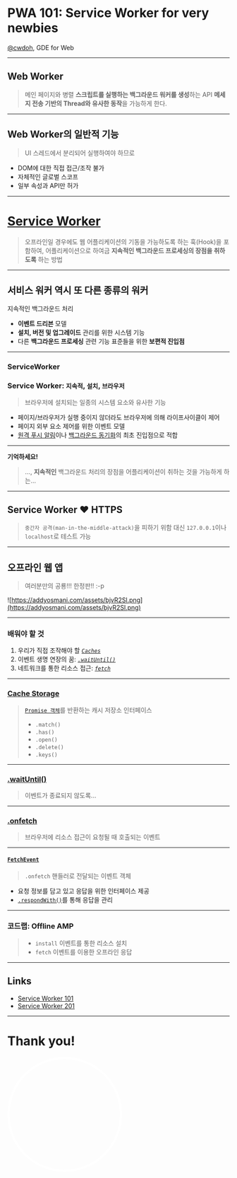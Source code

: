 <!-- $theme: default -->
<!-- $size: 4:3 -->

# PWA 101: Service Worker for very newbies

[@cwdoh](https://twitter.com/cwdoh), GDE for Web

<!-- page_number: true -->

---
## Web Worker

> 메인 페이지와 병렬 **스크립트를 실행하는 백그라운드 워커를 생성**하는 API
> **메세지 전송 기반의 Thread와 유사한 동작**을 가능하게 한다. 

---
## Web Worker의 일반적 기능

> UI 스레드에서 분리되어 실행하여야 하므로

* DOM에 대한 직접 접근/조작 불가
* 자체적인 글로벌 스코프
* 일부 속성과 API만 허가

---
# [Service Worker](https://www.w3.org/TR/service-workers/)

> 오프라인일 경우에도 웹 어플리케이션의 기동을 가능하도록 하는 훅(Hook)을 포함하여, 어플리케이션으로 하여금 **지속적인 백그라운드 프로세싱의 장점을 취하도록** 하는 방법

---
## 서비스 워커 역시 또 다른 종류의 워커

지속적인 백그라운드 처리
* **이벤트 드리븐** 모델
* **설치, 버전 및 업그레이드** 관리를 위한 시스템 기능
* 다른 **백그라운드 프로세싱** 관련 기능 표준들을 위한 **보편적 진입점**

---
### **ServiceWorker**

### Service Worker: `지속적`, `설치`, `브라우저`

> 브라우저에 설치되는 일종의 시스템 요소와 유사한 기능

* 페이지/브라우저가 실행 중이지 않더라도 브라우저에 의해 라이프사이클이 제어
* 페이지 외부 요소 제어를 위한 이벤트 모델
* [원격 푸시 알림]()이나 [백그라운드 동기화]()의 최초 진입점으로 적합

---
**기억하세요!**

> ..., **지속적인** 백그라운드 처리의 장점을 어플리케이션이 취하는 것을 가능하게 하는...

---
## Service Worker ❤️ HTTPS

> `중간자 공격(man-in-the-middle-attack)`을 피하기 위함
> 대신 `127.0.0.1`이나 `localhost`로 테스트 가능



---
## 오프라인 웹 앱

> 여러분만의 공룡!!! 한정판!! :-p

![https://addyosmani.com/assets/bjvR2Sl.png](https://addyosmani.com/assets/bjvR2Sl.png)

----
### 배워야 할 것

1. 우리가 직접 조작해야 할 [_`Caches`_](https://w3c.github.io/ServiceWorker/#cache-objects)
2. 이벤트 생명 연장의 꿈: [_`.waitUntil()`_](https://w3c.github.io/ServiceWorker/#wait-until-method)
3. 네트워크를 통한 리소스 접근: [_`fetch`_](https://w3c.github.io/ServiceWorker/#fetch-event-section)

---
### [Cache Storage](https://developer.mozilla.org/en-US/docs/Web/API/CacheStorage)

> [`Promise 객체`](https://developers.google.com/web/fundamentals/getting-started/primers/promises)를 반환하는 캐시 저장소 인터페이스
> * `.match()`
> * `.has()`
> * `.open()`
> * `.delete()`
> * `.keys()`

---
### [.waitUntil()](https://developer.mozilla.org/en-US/docs/Web/API/ExtendableEvent/waitUntil)

> 이벤트가 종료되지 않도록...

---
### [.onfetch](https://developer.mozilla.org/en-US/docs/Web/API/ServiceWorkerGlobalScope/onfetch)

> 브라우저에 리소스 접근이 요청될 때 호출되는 이벤트

---
#### [`FetchEvent`](https://developer.mozilla.org/en-US/docs/Web/API/FetchEvent)
> `.onfetch` 핸들러로 전달되는 이벤트 객체
* 요청 정보를 담고 있고 응답을 위한 인터페이스 제공
* [`.respondWith()`](https://developer.mozilla.org/en-US/docs/Web/API/FetchEvent/respondWith)를 통해 응답을 관리

---
### 코드랩: Offline AMP

> * `install` 이벤트를 통한 리소스 설치
> * `fetch` 이벤트를 이용한 오프라인 응답

---
## Links

* [Service Worker 101](https://goo.gl/6l28Zv)
* [Service Worker 201](https://goo.gl/wWtBq0)

---
# Thank you!

<style>
.portrait {
    border-radius: 50%;
    border: 5px solid #fff;
    background-image: url(https://avatars2.githubusercontent.com/u/2120719);
    background-size: 100% 100%;
    width: 250px;
    height: 250px;
    content: '';
}
</style>
<div class="portrait"></div>
